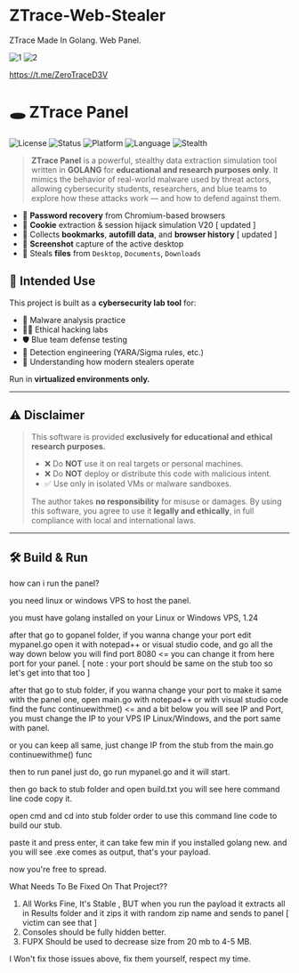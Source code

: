 # ZTrace-Web-Stealer
ZTrace Made In Golang. Web Panel.

![1](https://github.com/user-attachments/assets/c8340adc-bf0a-4806-8f91-c70f8e0ed27b)
![2](https://github.com/user-attachments/assets/2337e6c3-6b79-4ec8-a230-bf1f7b4c62c5)

https://t.me/ZeroTraceD3V
# 🕳️ ZTrace Panel

![License](https://img.shields.io/badge/license-ECL-blueviolet)
![Status](https://img.shields.io/badge/status-Educational%20Only-red)
![Platform](https://img.shields.io/badge/platform-Windows%2010%2B-blue)
![Language](https://img.shields.io/badge/language-golang-brightgreen)
![Stealth](https://img.shields.io/badge/stealth-mode-lightgrey)

> **ZTrace Panel** is a powerful, stealthy data extraction simulation tool written in **GOLANG** for **educational and research purposes only**. It mimics the behavior of real-world malware used by threat actors, allowing cybersecurity students, researchers, and blue teams to explore how these attacks work — and how to defend against them.



- 🔐 **Password recovery** from Chromium-based browsers 
- 🍪 **Cookie** extraction & session hijack simulation  V20  [ updated ]
- 📑 Collects **bookmarks**, **autofill data**, and **browser history** [ updated ]
- 📸 **Screenshot** capture of the active desktop
- 📂 Steals **files** from `Desktop`, `Documents`, `Downloads`



## 🧪 Intended Use

This project is built as a **cybersecurity lab tool** for:

- 🧬 Malware analysis practice
- 🧑‍💻 Ethical hacking labs
- 🛡️ Blue team defense testing
- 🔐 Detection engineering (YARA/Sigma rules, etc.)
- 🧠 Understanding how modern stealers operate

Run in **virtualized environments only.**

---

## ⚠️ Disclaimer

> This software is provided **exclusively for educational and ethical research purposes.**
>
> - ❌ Do **NOT** use it on real targets or personal machines.
> - ❌ Do **NOT** deploy or distribute this code with malicious intent.
> - ✅ Use only in isolated VMs or malware sandboxes.
>
> The author takes **no responsibility** for misuse or damages. By using this software, you agree to use it **legally and ethically**, in full compliance with local and international laws.

---

## 🛠️ Build & Run

how can i run the panel?

you need linux or windows VPS to host the panel.

you must have golang installed on your Linux or Windows VPS,  1.24

after that go to  gopanel folder, if you wanna change your port  edit  mypanel.go open it with notepad++ or visual studio code, and go all the way down below
you will find port 8080 <=  you can change it from here port for your panel.  [ note : your port should be same on the stub too so let's get into that too ]


after that go to  stub folder,  if you wanna change your port to make it same with the panel one, open main.go with notepad++ or with visual studio code
find the func  continuewithme() <=  and a bit below you will see  IP and Port,  you must change  the IP to your  VPS IP  Linux/Windows,  and the port same with panel.


or you can keep all same, just change IP from the stub  from the main.go  continuewithme() func



then to run panel just do,  go run mypanel.go   and it will start.

then go back to  stub folder and  open build.txt you will see here command line code  copy it.  

open cmd  and cd into stub folder  order to use this command line code to build our  stub.

paste it and press enter,  it can take few min if you installed golang new.   and you will see .exe comes as output, that's your payload.


now you're free to spread.


What Needs To Be Fixed On That Project??

1. All Works Fine, It's Stable , BUT when you run the payload it extracts all in Results folder and it zips it with random zip name and sends to panel [ victim can see that ]
2. Consoles should be fully hidden better.
3. FUPX Should be used to decrease size from 20 mb to 4-5 MB.


I Won't fix those issues above,  fix them yourself,  respect my time.
